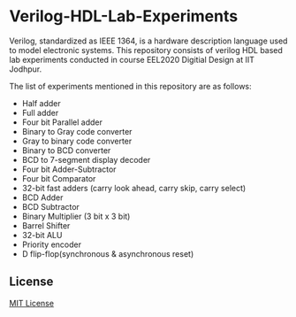 # Verilog-HDL-Lab-Experiments
Verilog, standardized as IEEE 1364, is a hardware description language used to model electronic systems. This repository consists of verilog HDL based lab experiments conducted in course EEL2020 Digitial Design at IIT Jodhpur.

The list of experiments mentioned in this repository are as follows:
- Half adder
- Full adder
- Four bit Parallel adder
- Binary to Gray code converter
- Gray to binary code converter
- Binary to BCD converter
- BCD to 7-segment display decoder
- Four bit Adder-Subtractor
- Four bit Comparator
- 32-bit fast adders (carry look ahead, carry skip, carry select)
- BCD Adder
- BCD Subtractor
- Binary Multiplier (3 bit x 3 bit)
- Barrel Shifter
- 32-bit ALU
- Priority encoder
- D flip-flop(synchronous & asynchronous reset)

## License
[MIT License](LICENSE)
